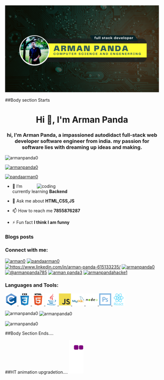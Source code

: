 ![](https://github.com/Armanpanda0/Armanpanda0/blob/main/Green%20and%20Black%20Modern%20Technology%20YouTube%20Channel%20Art.png)


##Body section Starts

<h1 align="center">Hi 👋, I'm Arman Panda</h1>
<h3 align="center">hi, I'm Arman Panda, a impassioned autodidact full-stack web developer software engineer from india. my passion for software lies with dreaming up ideas and making.</h3>



<p align="left"> <img src="https://komarev.com/ghpvc/?username=armanpanda0&label=Profile%20views&color=0e75b6&style=flat" alt="armanpanda0" /> </p>

<p align="left"> <a href="https://github.com/ryo-ma/github-profile-trophy"><img src="https://github-profile-trophy.vercel.app/?username=armanpanda0" alt="armanpanda0" /></a> </p>

<p align="left"> <a href="https://twitter.com/pandaarman0" target="blank"><img src="https://img.shields.io/twitter/follow/pandaarman0?logo=twitter&style=for-the-badge" alt="pandaarman0" /></a> </p>

<img align="right" alt="coding" width="400" src="https://camo.githubusercontent.com/a4c584bce1c41271485d28f92aaf9f581b3c88b68ca723b6edfd58b4ba988c2b/68747470733a2f2f63646e2e6472696262626c652e636f6d2f75736572732f313138373833362f73637265656e73686f74732f363533393432392f70726f6772616d65722e676966" >

- 🌱 I’m currently learning **Backend**

- 💬 Ask me about **HTML,CSS,JS**

- 📫 How to reach me **7855876287**

- ⚡ Fun fact **I think I am funny**

### Blogs posts
<!-- BLOG-POST-LIST:START -->
<!-- BLOG-POST-LIST:END -->

<h3 align="left">Connect with me:</h3>
<p align="left">
<a href="https://codepen.io/arman0" target="blank"><img align="center" src="https://raw.githubusercontent.com/rahuldkjain/github-profile-readme-generator/master/src/images/icons/Social/codepen.svg" alt="arman0" height="30" width="40" /></a>
<a href="https://twitter.com/pandaarman0" target="blank"><img align="center" src="https://raw.githubusercontent.com/rahuldkjain/github-profile-readme-generator/master/src/images/icons/Social/twitter.svg" alt="pandaarman0" height="30" width="40" /></a>
<a href="https://linkedin.com/in/https://www.linkedin.com/in/arman-panda-615133235/" target="blank"><img align="center" src="https://raw.githubusercontent.com/rahuldkjain/github-profile-readme-generator/master/src/images/icons/Social/linked-in-alt.svg" alt="https://www.linkedin.com/in/arman-panda-615133235/" height="30" width="40" /></a>
<a href="https://kaggle.com/armanpanda0" target="blank"><img align="center" src="https://raw.githubusercontent.com/rahuldkjain/github-profile-readme-generator/master/src/images/icons/Social/kaggle.svg" alt="armanpanda0" height="30" width="40" /></a>
<a href="https://medium.com/@armanpanda785" target="blank"><img align="center" src="https://raw.githubusercontent.com/rahuldkjain/github-profile-readme-generator/master/src/images/icons/Social/medium.svg" alt="@armanpanda785" height="30" width="40" /></a>
<a href="https://www.youtube.com/c/arman panda3" target="blank"><img align="center" src="https://raw.githubusercontent.com/rahuldkjain/github-profile-readme-generator/master/src/images/icons/Social/youtube.svg" alt="arman panda3" height="30" width="40" /></a>
<a href="https://www.hackerrank.com/armanpandahacke1" target="blank"><img align="center" src="https://raw.githubusercontent.com/rahuldkjain/github-profile-readme-generator/master/src/images/icons/Social/hackerrank.svg" alt="armanpandahacke1" height="30" width="40" /></a>
</p>

<h3 align="left">Languages and Tools:</h3>
<p align="left"> <a href="https://www.cprogramming.com/" target="_blank" rel="noreferrer"> <img src="https://raw.githubusercontent.com/devicons/devicon/master/icons/c/c-original.svg" alt="c" width="40" height="40"/> </a> <a href="https://www.w3schools.com/css/" target="_blank" rel="noreferrer"> <img src="https://raw.githubusercontent.com/devicons/devicon/master/icons/css3/css3-original-wordmark.svg" alt="css3" width="40" height="40"/> </a> <a href="https://www.w3.org/html/" target="_blank" rel="noreferrer"> <img src="https://raw.githubusercontent.com/devicons/devicon/master/icons/html5/html5-original-wordmark.svg" alt="html5" width="40" height="40"/> </a> <a href="https://www.java.com" target="_blank" rel="noreferrer"> <img src="https://raw.githubusercontent.com/devicons/devicon/master/icons/java/java-original.svg" alt="java" width="40" height="40"/> </a> <a href="https://developer.mozilla.org/en-US/docs/Web/JavaScript" target="_blank" rel="noreferrer"> <img src="https://raw.githubusercontent.com/devicons/devicon/master/icons/javascript/javascript-original.svg" alt="javascript" width="40" height="40"/> </a> <a href="https://www.mysql.com/" target="_blank" rel="noreferrer"> <img src="https://raw.githubusercontent.com/devicons/devicon/master/icons/mysql/mysql-original-wordmark.svg" alt="mysql" width="40" height="40"/> </a> <a href="https://nodejs.org" target="_blank" rel="noreferrer"> <img src="https://raw.githubusercontent.com/devicons/devicon/master/icons/nodejs/nodejs-original-wordmark.svg" alt="nodejs" width="40" height="40"/> </a> <a href="https://www.photoshop.com/en" target="_blank" rel="noreferrer"> <img src="https://raw.githubusercontent.com/devicons/devicon/master/icons/photoshop/photoshop-line.svg" alt="photoshop" width="40" height="40"/> </a> <a href="https://reactjs.org/" target="_blank" rel="noreferrer"> <img src="https://raw.githubusercontent.com/devicons/devicon/master/icons/react/react-original-wordmark.svg" alt="react" width="40" height="40"/> </a> </p>

<p><img align="left" src="https://github-readme-stats.vercel.app/api/top-langs?username=armanpanda0&show_icons=true&locale=en&layout=compact" alt="armanpanda0" /></p>

<p>&nbsp;<img align="center" src="https://github-readme-stats.vercel.app/api?username=armanpanda0&show_icons=true&locale=en" alt="armanpanda0" /></p>

<p><img align="center" src="https://github-readme-streak-stats.herokuapp.com/?user=armanpanda0&" alt="armanpanda0" /></p>

##Body Section Ends....




##HT animation upgradetion....
![snake gif](https://github.com/Armanpanda0/Armanpanda0/blob/output/github-contribution-grid-snake.gif)
